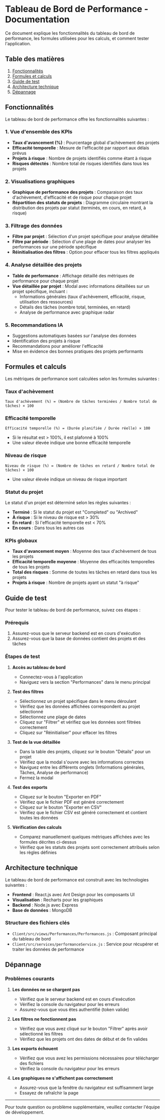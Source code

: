 # Tableau de Bord de Performance - Documentation

Ce document explique les fonctionnalités du tableau de bord de performance, les formules utilisées pour les calculs, et comment tester l'application.

## Table des matières

1. [Fonctionnalités](#fonctionnalités)
2. [Formules et calculs](#formules-et-calculs)
3. [Guide de test](#guide-de-test)
4. [Architecture technique](#architecture-technique)
5. [Dépannage](#dépannage)

## Fonctionnalités

Le tableau de bord de performance offre les fonctionnalités suivantes :

### 1. Vue d'ensemble des KPIs

- **Taux d'avancement (%)** : Pourcentage global d'achèvement des projets
- **Efficacité temporelle** : Mesure de l'efficacité par rapport aux délais prévus
- **Projets à risque** : Nombre de projets identifiés comme étant à risque
- **Risques détectés** : Nombre total de risques identifiés dans tous les projets

### 2. Visualisations graphiques

- **Graphique de performance des projets** : Comparaison des taux d'achèvement, d'efficacité et de risque pour chaque projet
- **Répartition des statuts de projets** : Diagramme circulaire montrant la distribution des projets par statut (terminés, en cours, en retard, à risque)

### 3. Filtrage des données

- **Filtre par projet** : Sélection d'un projet spécifique pour analyse détaillée
- **Filtre par période** : Sélection d'une plage de dates pour analyser les performances sur une période spécifique
- **Réinitialisation des filtres** : Option pour effacer tous les filtres appliqués

### 4. Analyse détaillée des projets

- **Table de performance** : Affichage détaillé des métriques de performance pour chaque projet
- **Vue détaillée par projet** : Modal avec informations détaillées sur un projet spécifique, incluant :
  - Informations générales (taux d'achèvement, efficacité, risque, utilisation des ressources)
  - Détails des tâches (nombre total, terminées, en retard)
  - Analyse de performance avec graphique radar

### 5. Recommandations IA

- Suggestions automatiques basées sur l'analyse des données
- Identification des projets à risque
- Recommandations pour améliorer l'efficacité
- Mise en évidence des bonnes pratiques des projets performants



## Formules et calculs

Les métriques de performance sont calculées selon les formules suivantes :

### Taux d'achèvement

```
Taux d'achèvement (%) = (Nombre de tâches terminées / Nombre total de tâches) × 100
```

### Efficacité temporelle

```
Efficacité temporelle (%) = (Durée planifiée / Durée réelle) × 100
```
- Si le résultat est > 100%, il est plafonné à 100%
- Une valeur élevée indique une bonne efficacité temporelle

### Niveau de risque

```
Niveau de risque (%) = (Nombre de tâches en retard / Nombre total de tâches) × 100
```
- Une valeur élevée indique un niveau de risque important

### Statut du projet

Le statut d'un projet est déterminé selon les règles suivantes :
- **Terminé** : Si le statut du projet est "Completed" ou "Archived"
- **À risque** : Si le niveau de risque est > 30%
- **En retard** : Si l'efficacité temporelle est < 70%
- **En cours** : Dans tous les autres cas

### KPIs globaux

- **Taux d'avancement moyen** : Moyenne des taux d'achèvement de tous les projets
- **Efficacité temporelle moyenne** : Moyenne des efficacités temporelles de tous les projets
- **Total des risques** : Somme de toutes les tâches en retard dans tous les projets
- **Projets à risque** : Nombre de projets ayant un statut "à risque"

## Guide de test

Pour tester le tableau de bord de performance, suivez ces étapes :

### Prérequis

1. Assurez-vous que le serveur backend est en cours d'exécution
2. Assurez-vous que la base de données contient des projets et des tâches

### Étapes de test

1. **Accès au tableau de bord**
   - Connectez-vous à l'application
   - Naviguez vers la section "Performances" dans le menu principal

2. **Test des filtres**
   - Sélectionnez un projet spécifique dans le menu déroulant
   - Vérifiez que les données affichées correspondent au projet sélectionné
   - Sélectionnez une plage de dates
   - Cliquez sur "Filtrer" et vérifiez que les données sont filtrées correctement
   - Cliquez sur "Réinitialiser" pour effacer les filtres

3. **Test de la vue détaillée**
   - Dans la table des projets, cliquez sur le bouton "Détails" pour un projet
   - Vérifiez que la modal s'ouvre avec les informations correctes
   - Naviguez entre les différents onglets (Informations générales, Tâches, Analyse de performance)
   - Fermez la modal

4. **Test des exports**
   - Cliquez sur le bouton "Exporter en PDF"
   - Vérifiez que le fichier PDF est généré correctement
   - Cliquez sur le bouton "Exporter en CSV"
   - Vérifiez que le fichier CSV est généré correctement et contient toutes les données

5. **Vérification des calculs**
   - Comparez manuellement quelques métriques affichées avec les formules décrites ci-dessus
   - Vérifiez que les statuts des projets sont correctement attribués selon les règles définies

## Architecture technique

Le tableau de bord de performance est construit avec les technologies suivantes :

- **Frontend** : React.js avec Ant Design pour les composants UI
- **Visualisation** : Recharts pour les graphiques
- **Backend** : Node.js avec Express
- **Base de données** : MongoDB

### Structure des fichiers clés

- `Client/src/views/Performances/Performances.js` : Composant principal du tableau de bord
- `Client/src/services/performanceService.js` : Service pour récupérer et traiter les données de performance

## Dépannage

### Problèmes courants

1. **Les données ne se chargent pas**
   - Vérifiez que le serveur backend est en cours d'exécution
   - Vérifiez la console du navigateur pour les erreurs
   - Assurez-vous que vous êtes authentifié (token valide)

2. **Les filtres ne fonctionnent pas**
   - Vérifiez que vous avez cliqué sur le bouton "Filtrer" après avoir sélectionné les filtres
   - Vérifiez que les projets ont des dates de début et de fin valides

3. **Les exports échouent**
   - Vérifiez que vous avez les permissions nécessaires pour télécharger des fichiers
   - Vérifiez la console du navigateur pour les erreurs

4. **Les graphiques ne s'affichent pas correctement**
   - Assurez-vous que la fenêtre du navigateur est suffisamment large
   - Essayez de rafraîchir la page

---

Pour toute question ou problème supplémentaire, veuillez contacter l'équipe de développement.
